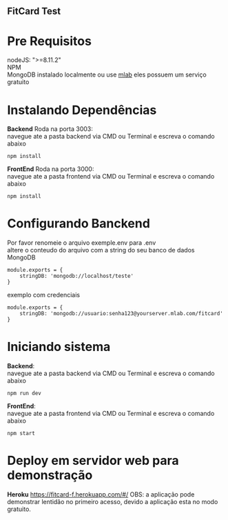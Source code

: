## FitCard Test

# Pre Requisitos
nodeJS: ">=8.11.2"  
NPM  
MongoDB instalado localmente ou use [mlab](https://mlab.com/) eles possuem um serviço gratuito   

# Instalando Dependências

**Backend** Roda na porta 3003:  
navegue ate a pasta backend via CMD ou Terminal e escreva o comando abaixo  
```
npm install
```
**FrontEnd** Roda na porta 3000:  
navegue ate a pasta frontend via CMD ou Terminal e escreva o comando abaixo  
```
npm install
```

# Configurando Banckend 

Por favor renomeie o arquivo exemple.env para .env   
altere o conteudo do arquivo com a string do seu banco de dados MongoDB  
```
module.exports = {
    stringDB: 'mongodb://localhost/teste'
}
```
exemplo com credenciais  
```
module.exports = {
    stringDB: 'mongodb://usuario:senha123@yourserver.mlab.com/fitcard'
}
```

# Iniciando sistema  
**Backend**:  
navegue ate a pasta backend via CMD ou Terminal e escreva o comando abaixo  
```
npm run dev
```
**FrontEnd**:  
navegue ate a pasta frontend via CMD ou Terminal e escreva o comando abaixo  
```
npm start
```

# Deploy em servidor web para demonstração
**Heroku**
https://fitcard-f.herokuapp.com/#/
OBS: a aplicação pode demonstrar lentidão no primeiro acesso, devido a aplicação esta no modo gratuito.
